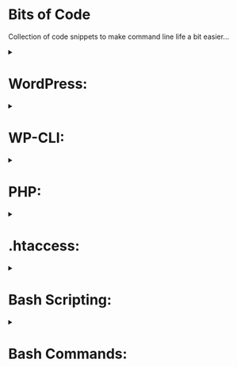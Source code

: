 # Bits of Code
Collection of code snippets to make command line life a bit easier...


<details>
  <summary>
    
# WordPress: 
  </summary>

## Enable updates when asked for FTP credentials
_This happens when file/folder write permissions are set securely_

_Add this code to wp-config.php_

_From [Stack Overflow](https://stackoverflow.com/a/9401709/6041422)_
```javascript
define('FS_METHOD', 'direct');
```
## I love all you, precious plugins, slowing everything to a crawl, phoning home for fresh ads to show, so much.
_From [Twitter @Rarst](https://twitter.com/Rarst/status/1083041219494793216)_
```javascript
define( 'WP_HTTP_BLOCK_EXTERNAL', true );
define( 'WP_ACCESSIBLE_HOSTS', '*.wordpress.org' );
```
## Stop WP embed script from loading
```javascript
// Remove WP embed script
function ecotechie_stop_loading_wp_embed() {
    if ( ! is_admin() ) {
        wp_deregister_script( 'wp-embed' );
    }
}
add_action( 'init', 'ecotechie_stop_loading_wp_embed' );
```
```javascript
/**
 * Conditionally change menus.
 */
function ecotechie_wp_nav_menu_args( $args = '' ) {
	// change the menu in the Header menu position.
	if ( 'top' === $args['theme_location'] && is_page( '138' ) ) {
		$args['menu'] = '4'; // 4 is the ID of the menu to use here
	}
	return $args;
}
add_filter( 'wp_nav_menu_args', 'ecotechie_wp_nav_menu_args' );
```
</details>


<details>
  <summary>
    
# WP-CLI:
  </summary>
  
## Convert all database tables to Innodb with WP-CLI
```javascript
wp @ALIAS db query "SELECT CONCAT('ALTER TABLE ', TABLE_SCHEMA,'.', TABLE_NAME, ' ENGINE=InnoDB;') FROM information_schema.TABLES WHERE ENGINE = 'MyISAM'" --skip-column-names | wp @ALIAS db query
```
</details>


<details>
  <summary>
    
# PHP:
  </summary

## Quick PHP debug with wp_die()
_Replace ... with variables to display on screen_
```javascript
wp_die( '<pre>' . print_r( array( ... ), 1 ) . '</pre>' );
```
</details>

<details>
  <summary>
    
# .htaccess:
  </summary>
  
## Attempt to load files from production if they're not in our local version
```javascript
<IfModule mod_rewrite.c>
  RewriteEngine on
  RewriteCond %{REQUEST_FILENAME} !-d
  RewriteCond %{REQUEST_FILENAME} !-f
  RewriteRule wp-content/uploads/(.*) \
    http://{PROD}/wp-content/uploads/$1 [NC,L]
</IfModule>
```
</details>


<details>
  <summary>
    
# Bash Scripting:
  </summary>
  
## Qick and dirty timer
_From [Unix Stack Exchange](https://unix.stackexchange.com/a/52347/274236)_
```javascript
start=`date +%s`
# Code to be timed...
end=`date +%s`

runtime=$((end-start))
```

## “Yes/No” Menu
_From [Tec Admin](https://tecadmin.net/bash-script-prompt-to-confirm-yes-no/)_

```javascript
while true
do
 read -r -p "Is $this_variable correct? [Y/n] " input
 
 case $input in
     [yY][eE][sS]|[yY])
 break;;
     [nN][oO]|[nN])
 read -p "Enter variable again:" this_variable;;
     *)
 echo "Invalid input..."
 ;;
 esac
done
```
</details>


<details>
  <summary>
    
# Bash Commands:
  </summary>
  
## TTL value of a DNS record
_From [ShellHacks](https://www.shellhacks.com/dns-ttl-lookup/)_

**Remaining**
```
dig +noall +answer domain.com
```

**Configured**
```
DOMAIN=domain.com; dig +noall +answer $DOMAIN @$(dig NS $DOMAIN +short|head -n1)
```

## Website response time
_From [ShellHacks][1]_
```
curl -s -w '\nLookup time:\t%{time_namelookup}\nConnect time:\t%{time_connect}\nAppCon time:\t%{time_appconnect}\nRedirect time:\t%{time_redirect}\nPreXfer time:\t%{time_pretransfer}\nStartXfer time:\t%{time_starttransfer}\n\nTotal time:\t%{time_total}\n' -o /dev/null domain.com
```

## Print the public IP
```
ip addr show eth0 | grep inet | awk '{ print $2; }' | sed 's/\/.*$//'
```

## Compress PDF

```
ps2pdf in.pdf out.pdf
```

## Search recursesively
**Files modified on Jan 11 at 4am**

```
find . -type f -ls | grep 'Jan 11 04'
```

**Files edited in date range**
```
find . -type f -newermt 2018-01-10 ! -newermt 2018-01-11
```

## chmod recursevly
**CAREFUL WITH THESE!!!**

**f = files, d = directories**
```
find . -type f ! -perm 0644 -print0 | xargs -0 chmod 644
```
```
find . -type d ! -perm 755 -print0 | xargs -0 chmod 755
```

## Find files and directories not owned by GROUPNAME, excluding some paths
```
find . ! -group GROUPNAME ! -path './APATH/' ! -path './ANOTHERPATH'
```

[1]: https://www.shellhacks.com/
